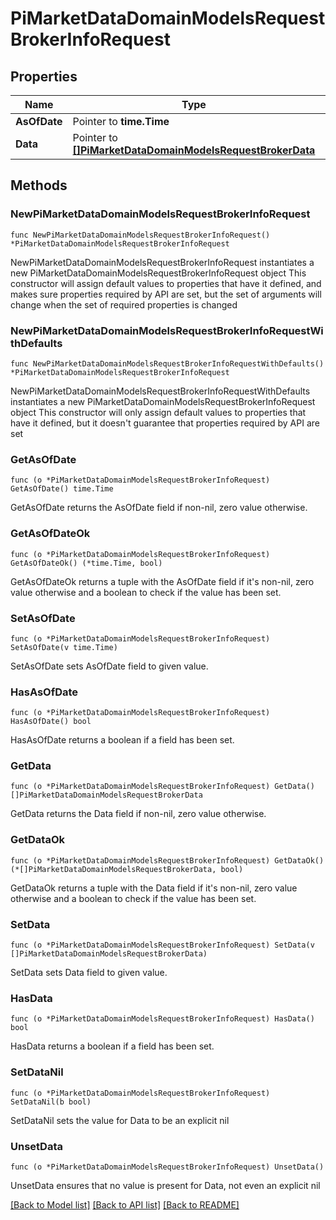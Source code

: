 # PiMarketDataDomainModelsRequestBrokerInfoRequest

## Properties

Name | Type | Description | Notes
------------ | ------------- | ------------- | -------------
**AsOfDate** | Pointer to **time.Time** |  | [optional] 
**Data** | Pointer to [**[]PiMarketDataDomainModelsRequestBrokerData**](PiMarketDataDomainModelsRequestBrokerData.md) |  | [optional] 

## Methods

### NewPiMarketDataDomainModelsRequestBrokerInfoRequest

`func NewPiMarketDataDomainModelsRequestBrokerInfoRequest() *PiMarketDataDomainModelsRequestBrokerInfoRequest`

NewPiMarketDataDomainModelsRequestBrokerInfoRequest instantiates a new PiMarketDataDomainModelsRequestBrokerInfoRequest object
This constructor will assign default values to properties that have it defined,
and makes sure properties required by API are set, but the set of arguments
will change when the set of required properties is changed

### NewPiMarketDataDomainModelsRequestBrokerInfoRequestWithDefaults

`func NewPiMarketDataDomainModelsRequestBrokerInfoRequestWithDefaults() *PiMarketDataDomainModelsRequestBrokerInfoRequest`

NewPiMarketDataDomainModelsRequestBrokerInfoRequestWithDefaults instantiates a new PiMarketDataDomainModelsRequestBrokerInfoRequest object
This constructor will only assign default values to properties that have it defined,
but it doesn't guarantee that properties required by API are set

### GetAsOfDate

`func (o *PiMarketDataDomainModelsRequestBrokerInfoRequest) GetAsOfDate() time.Time`

GetAsOfDate returns the AsOfDate field if non-nil, zero value otherwise.

### GetAsOfDateOk

`func (o *PiMarketDataDomainModelsRequestBrokerInfoRequest) GetAsOfDateOk() (*time.Time, bool)`

GetAsOfDateOk returns a tuple with the AsOfDate field if it's non-nil, zero value otherwise
and a boolean to check if the value has been set.

### SetAsOfDate

`func (o *PiMarketDataDomainModelsRequestBrokerInfoRequest) SetAsOfDate(v time.Time)`

SetAsOfDate sets AsOfDate field to given value.

### HasAsOfDate

`func (o *PiMarketDataDomainModelsRequestBrokerInfoRequest) HasAsOfDate() bool`

HasAsOfDate returns a boolean if a field has been set.

### GetData

`func (o *PiMarketDataDomainModelsRequestBrokerInfoRequest) GetData() []PiMarketDataDomainModelsRequestBrokerData`

GetData returns the Data field if non-nil, zero value otherwise.

### GetDataOk

`func (o *PiMarketDataDomainModelsRequestBrokerInfoRequest) GetDataOk() (*[]PiMarketDataDomainModelsRequestBrokerData, bool)`

GetDataOk returns a tuple with the Data field if it's non-nil, zero value otherwise
and a boolean to check if the value has been set.

### SetData

`func (o *PiMarketDataDomainModelsRequestBrokerInfoRequest) SetData(v []PiMarketDataDomainModelsRequestBrokerData)`

SetData sets Data field to given value.

### HasData

`func (o *PiMarketDataDomainModelsRequestBrokerInfoRequest) HasData() bool`

HasData returns a boolean if a field has been set.

### SetDataNil

`func (o *PiMarketDataDomainModelsRequestBrokerInfoRequest) SetDataNil(b bool)`

 SetDataNil sets the value for Data to be an explicit nil

### UnsetData
`func (o *PiMarketDataDomainModelsRequestBrokerInfoRequest) UnsetData()`

UnsetData ensures that no value is present for Data, not even an explicit nil

[[Back to Model list]](../README.md#documentation-for-models) [[Back to API list]](../README.md#documentation-for-api-endpoints) [[Back to README]](../README.md)


